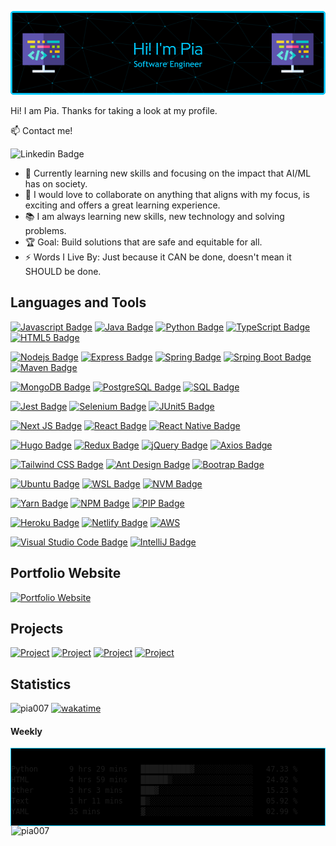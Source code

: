 <!-- Header -->
![header](github-header.png)


Hi! I am Pia. Thanks for taking a look at my profile. 

<!-- Contacts -->
:mailbox: Contact me!

 ![Linkedin Badge](https://img.shields.io/badge/-Pia_Torain-000000?style=for-the-badge&labelColor=black&logo=linkedin&logoColor=0e76a8)
 

- 🔭 Currently learning new skills and focusing on the impact that AI/ML has on society.
- 👯 I would love to collaborate on anything that aligns with my focus, is exciting and offers a great learning experience.
- 📚 I am always learning new skills, new technology and solving problems.
- 🏆 Goal: Build solutions that are safe and equitable for all.   
- ⚡ Words I Live By: Just because it CAN be done, doesn't mean it SHOULD be done.



<!-- Skills -->
## Languages and Tools

[![Javascript Badge](https://img.shields.io/badge/-Javascript-000000?style=for-the-badge&labelColor=black&logo=javascript&logoColor=F0DB4F)](#) [![Java Badge](https://img.shields.io/badge/Java-000000?style=for-the-badge&logo=java&logoColor=ED8B00)](#) [![Python Badge](https://img.shields.io/badge/-Python-000000?style=for-the-badge&labelColor=black&logo=python&logoColor=)](#) [![TypeScript Badge](https://img.shields.io/badge/-Typescript-000000?style=for-the-badge&labelColor=black&logo=typescript&logoColor=79B9E4)](#) [![HTML5 Badge](https://img.shields.io/badge/-HTML5-000000?style=for-the-badge&labelColor=black&logo=HTML5&logoColor=E34C26)](#)
  

[![Nodejs Badge](https://img.shields.io/badge/-Nodejs-000000?style=for-the-badge&labelColor=black&logo=node.js&logoColor=3C873A)](#) [![Express Badge](https://img.shields.io/badge/-Express-000000?style=for-the-badge&labelColor=black&logo=express&logoColor=FFFFFF)](#) [![Spring Badge](https://img.shields.io/badge/-Spring-000000?style=for-the-badge&labelColor=black&logo=spring&logoColor=6DB33F)](#)
[![Srping Boot Badge](https://img.shields.io/badge/-Spring%20Boot-000000?style=for-the-badge&labelColor=black&logo=spring-boot&logoColor=6DB33F)](#) [![Maven Badge](https://img.shields.io/badge/-Maven-000000?style=for-the-badge&labelColor=black&logo=apache-maven&logoColor=812878)](#)

<!-- databases -->
[![MongoDB Badge](https://img.shields.io/badge/-MongoDB-000000?style=for-the-badge&labelColor=black&logo=mongodb&logoColor=4DB333D)](#) [![PostgreSQL Badge](https://img.shields.io/badge/-PostgreSQL-000000?style=for-the-badge&labelColor=black&logo=postgresql&logoColor=4DB333D)](#) 
[![SQL Badge](https://img.shields.io/badge/-SQL-000000?style=for-the-badge&labelColor=black&logo=&logoColor=4DB333D)](#) 

<!-- testing -->
[![Jest Badge](https://img.shields.io/badge/-Jest-000000?style=for-the-badge&labelColor=black&logo=jest&logoColor=C21325)](#)
[![Selenium Badge](https://img.shields.io/badge/-Selenium-000000?style=for-the-badge&labelColor=black&logo=selenium&logoColor=403BO2A)](#)
[![JUnit5 Badge](https://img.shields.io/badge/-JUnit5-000000?style=for-the-badge&labelColor=black&logo=junit5&logoColor=0057B7)](#) 

<!-- frontend  and mobile-->
[![Next JS Badge](https://img.shields.io/badge/-Next_JS-000000?style=for-the-badge&labelColor=black&logo=nextdotjs&logoColor=ffffff)](#) [![React Badge](https://img.shields.io/badge/-React-000000?style=for-the-badge&labelColor=black&logo=react&logoColor=61DBFB)](#)  [![React Native Badge](https://img.shields.io/badge/-React_Native-000000?style=for-the-badge&labelColor=black&logo=react&logoColor=FFFFFF)](#) 

<!-- frontend extra -->
[![Hugo Badge](https://img.shields.io/badge/-hugo-000000?style=for-the-badge&labelColor=black&logo=Hugo)](#)
[![Redux Badge](https://img.shields.io/badge/-Redux-000000?style=for-the-badge&labelColor=black&logo=redux&logoColor=764ABC)](#)
[![jQuery Badge](https://img.shields.io/badge/-jQuery-000000?style=for-the-badge&labelColor=black&logo=jQuery&logoColor=0868AC)](#) 
[![Axios Badge](https://img.shields.io/badge/-axios-000000?&style=for-the-badge&labelColor=000000&logo=axios&logoColor=671ddf)](#)

<!-- css frameworks -->
[![Tailwind CSS Badge](https://img.shields.io/badge/-Tailwind_CSS-000000?style=for-the-badge&labelColor=black&logo=tailwindcss&logoColor=2965f1)](#) [![Ant Design Badge](https://img.shields.io/badge/-ANT_Design-000000?style=for-the-badge&labelColor=black&logo=antdesign&logoColor=FFFFFF)](#) [![Bootrap Badge](https://img.shields.io/badge/-Bootstrap-000000?style=for-the-badge&labelColor=black&logo=bootstrap&logoColor=553C7B)](#) 

<!-- distribution and emvironments, node versioning -->
[![Ubuntu Badge](https://img.shields.io/badge/-Ubuntu-000000?style=for-the-badge&labelColor=black&logo=ubuntu&logoColor=E95420)](#)
[![WSL Badge](https://img.shields.io/badge/-WSL-000000?style=for-the-badge&labelColor=black&logo=linux&logoColor=FCC624)](#)
[![NVM Badge](https://img.shields.io/badge/-nvm-000000?style=for-the-badge&labelColor=black&logoColor=3C873A)](#)

<!-- package management -->
[![Yarn Badge](https://img.shields.io/badge/-yarn-000000?style=for-the-badge&labelColor=black&logo=yarn&logoColor=00ccff)](#)
[![NPM Badge](https://img.shields.io/badge/-npm-000000?style=for-the-badge&labelColor=black&logo=npm&logoColor=CB3837)](#)
[![PIP Badge](https://img.shields.io/badge/-PIP-000000?style=for-the-badge&labelColor=black&logo=pypi&logoColor=yellow)](#)

<!-- hosting -->
[![Heroku Badge](https://img.shields.io/badge/Heroku-000000?style=for-the-badge&labelColor=000000&logo=heroku&logoColor=8e06fd)](#)
[![Netlify Badge](https://img.shields.io/badge/Netlify-000000?style=for-the-badge&logo=netlify&logoColor=00C7B7)](#) [![AWS](https://img.shields.io/badge/-AWS-000000?style=for-the-badge&labelColor=black&logo=amazonaws&logoColor=FF9900)](#)

<!-- ides -->
[![Visual Studio Code Badge](https://img.shields.io/badge/Visual%20Studio%20Code-000000?style=for-the-badge&labelColor=000000&logo=visual-studio-code&logoColor=007acc)](#)
[![IntelliJ Badge](https://img.shields.io/badge/IntelliJ%20Idea-000000?style=for-the-badge&logo=intelliJ-idea&logoColor=red)](#)


 

<!-- ### Highlights -->

## Portfolio Website
[![Portfolio Website](https://img.shields.io/badge/-Pia_Torain-blue?style=for-the-badge&labelColor)](https://piatorain.com/)

## Projects
[![Project](https://img.shields.io/badge/-Colour_Mi`_Chic-blue?style=for-the-badge&labelColor)](https://colourmichic-cmc.com/)
[![Project](https://img.shields.io/badge/-medView-blue?style=for-the-badge&labelColor)](https://github.com/Pia007/medView/)
[![Project](https://img.shields.io/badge/-Viva_Las_Vegas-blue?style=for-the-badge&labelColor)](https://viva-las-vegas.herokuapp.com/)
[![Project](https://img.shields.io/badge/-Host_a_Healthcare_Hero-blue?style=for-the-badge&labelColor)](https://hostahealtcarehero.netlify.app/)


<!-- Stats -->
## Statistics

<p align="left">

<img src="https://komarev.com/ghpvc/?username=pia007&label=Profile%20views&color=blue&style=for-the-badge" alt="pia007" />  [![wakatime](https://wakatime.com/badge/user/b3513b54-9e2d-4fc6-b997-adc0799b4502.svg?style=for-the-badge)](https://wakatime.com/@b3513b54-9e2d-4fc6-b997-adc0799b4502)

</p>

#### Weekly
<div style="border: 1px solid #00ccff; background-color: black; padding: 10px 0px 0px 0px">
<!--START_SECTION:waka-->

```txt
Python       9 hrs 29 mins   ███████████▓░░░░░░░░░░░░░   47.33 %
HTML         4 hrs 59 mins   ██████▒░░░░░░░░░░░░░░░░░░   24.92 %
Other        3 hrs 3 mins    ███▓░░░░░░░░░░░░░░░░░░░░░   15.23 %
Text         1 hr 11 mins    █▒░░░░░░░░░░░░░░░░░░░░░░░   05.92 %
YAML         35 mins         ▓░░░░░░░░░░░░░░░░░░░░░░░░   02.99 %
```

<!--END_SECTION:waka-->

<p align="left">
<img align="left" src="https://github-readme-stats.vercel.app/api/top-langs/?username=pia007&&lang_count=10&&title_color=00ccff&text_color=00ccff&border_color=00ccff&bg_color=000000&langs_count=3" alt="pia007" />
</p> 









